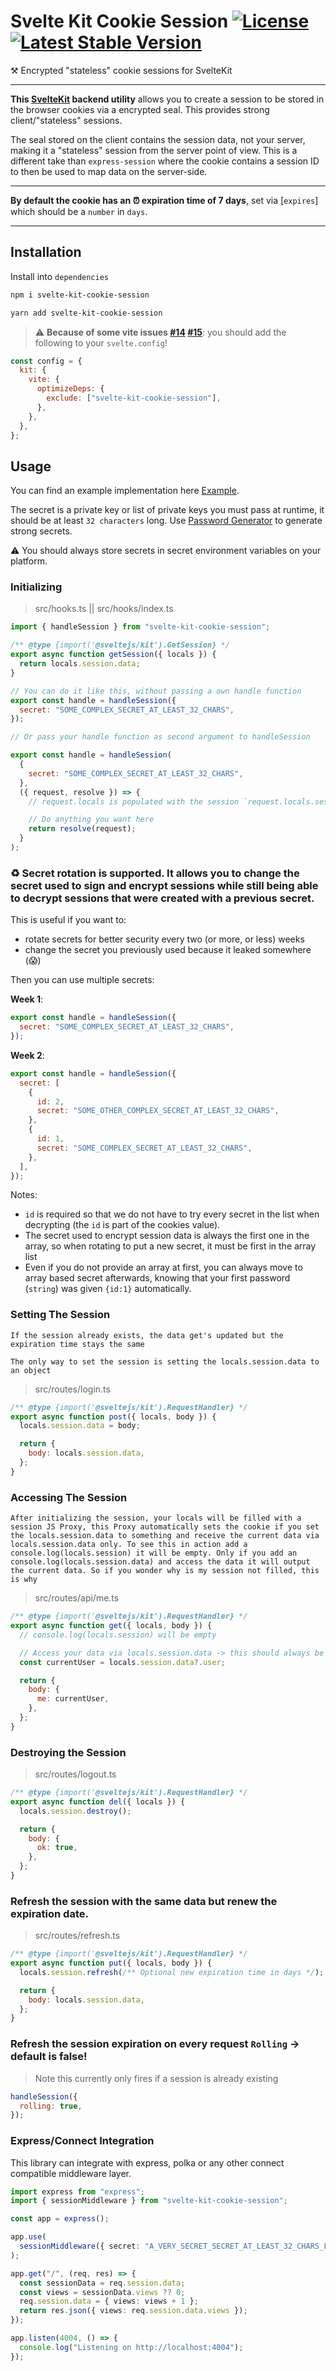 # Svelte Kit Cookie Session [![License](https://img.shields.io/github/license/pixelmund/svelte-kit-cookie-session.svg)](https://github.com/pixelmund/svelte-kit-cookie-session) [![Latest Stable Version](https://img.shields.io/npm/v/svelte-kit-cookie-session.svg)](https://www.npmjs.com/package/svelte-kit-cookie-session)

⚒️ Encrypted "stateless" cookie sessions for SvelteKit

---

**This [SvelteKit](https://kit.svelte.dev) backend utility** allows you to create a session to be stored in the browser cookies via a encrypted seal. This provides strong client/"stateless" sessions.

The seal stored on the client contains the session data, not your server, making it a "stateless" session from the server point of view. This is a different take than `express-session` where the cookie contains a session ID to then be used to map data on the server-side.

---

**By default the cookie has an ⏰ expiration time of 7 days**, set via [`expires`] which should be a `number` in `days`.

---

## Installation

Install into `dependencies`

```bash
npm i svelte-kit-cookie-session

yarn add svelte-kit-cookie-session
```

> :warning: **Because of some vite issues [#14](https://github.com/pixelmund/svelte-kit-cookie-session/issues/14) [#15](https://github.com/pixelmund/svelte-kit-cookie-session/issues/15)**: you should add the following to your `svelte.config`!

```js
const config = {
  kit: {
    vite: {
      optimizeDeps: {
        exclude: ["svelte-kit-cookie-session"],
      },
    },
  },
};
```

## Usage

You can find an example implementation here [Example](/example).

The secret is a private key or list of private keys you must pass at runtime, it should be at least `32 characters` long. Use [Password Generator](https://1password.com/password-generator/) to generate strong secrets.

⚠️ You should always store secrets in secret environment variables on your platform.

### Initializing

> src/hooks.ts || src/hooks/index.ts

```js
import { handleSession } from "svelte-kit-cookie-session";

/** @type {import('@sveltejs/kit').GetSession} */
export async function getSession({ locals }) {
  return locals.session.data;
}

// You can do it like this, without passing a own handle function
export const handle = handleSession({
  secret: "SOME_COMPLEX_SECRET_AT_LEAST_32_CHARS",
});

// Or pass your handle function as second argument to handleSession

export const handle = handleSession(
  {
    secret: "SOME_COMPLEX_SECRET_AT_LEAST_32_CHARS",
  },
  ({ request, resolve }) => {
    // request.locals is populated with the session `request.locals.session`

    // Do anything you want here
    return resolve(request);
  }
);
```

### ♻️ Secret rotation is supported. It allows you to change the secret used to sign and encrypt sessions while still being able to decrypt sessions that were created with a previous secret.

This is useful if you want to:

- rotate secrets for better security every two (or more, or less) weeks
- change the secret you previously used because it leaked somewhere (😱)

Then you can use multiple secrets:

**Week 1**:

```js
export const handle = handleSession({
  secret: "SOME_COMPLEX_SECRET_AT_LEAST_32_CHARS",
});
```

**Week 2**:

```js
export const handle = handleSession({
  secret: [
    {
      id: 2,
      secret: "SOME_OTHER_COMPLEX_SECRET_AT_LEAST_32_CHARS",
    },
    {
      id: 1,
      secret: "SOME_COMPLEX_SECRET_AT_LEAST_32_CHARS",
    },
  ],
});
```

Notes:

- `id` is required so that we do not have to try every secret in the list when decrypting (the `id` is part of the cookies value).
- The secret used to encrypt session data is always the first one in the array, so when rotating to put a new secret, it must be first in the array list
- Even if you do not provide an array at first, you can always move to array based secret afterwards, knowing that your first password (`string`) was given `{id:1}` automatically.

### Setting The Session

`If the session already exists, the data get's updated but the expiration time stays the same`

`The only way to set the session is setting the locals.session.data to an object`

> src/routes/login.ts

```js
/** @type {import('@sveltejs/kit').RequestHandler} */
export async function post({ locals, body }) {
  locals.session.data = body;

  return {
    body: locals.session.data,
  };
}
```

### Accessing The Session

`After initializing the session, your locals will be filled with a session JS Proxy, this Proxy automatically sets the cookie if you set the locals.session.data to something and receive the current data via locals.session.data only. To see this in action add a console.log(locals.session) it will be empty. Only if you add an console.log(locals.session.data) and access the data it will output the current data. So if you wonder why is my session not filled, this is why`

> src/routes/api/me.ts

```js
/** @type {import('@sveltejs/kit').RequestHandler} */
export async function get({ locals, body }) {
  // console.log(locals.session) will be empty

  // Access your data via locals.session.data -> this should always be an object.
  const currentUser = locals.session.data?.user;

  return {
    body: {
      me: currentUser,
    },
  };
}
```

### Destroying the Session

> src/routes/logout.ts

```js
/** @type {import('@sveltejs/kit').RequestHandler} */
export async function del({ locals }) {
  locals.session.destroy();

  return {
    body: {
      ok: true,
    },
  };
}
```

### Refresh the session with the same data but renew the expiration date.

> src/routes/refresh.ts

```js
/** @type {import('@sveltejs/kit').RequestHandler} */
export async function put({ locals, body }) {
  locals.session.refresh(/** Optional new expiration time in days */);

  return {
    body: locals.session.data,
  };
}
```

### Refresh the session expiration on every request `Rolling` -> default is false!

> Note this currently only fires if a session is already existing

```js
handleSession({
  rolling: true,
});
```

### Express/Connect Integration

This library can integrate with express, polka or any other connect compatible middleware layer.

```ts
import express from "express";
import { sessionMiddleware } from "svelte-kit-cookie-session";

const app = express();

app.use(
  sessionMiddleware({ secret: "A_VERY_SECRET_SECRET_AT_LEAST_32_CHARS_LONG" })
);

app.get("/", (req, res) => {
  const sessionData = req.session.data;
  const views = sessionData.views ?? 0;
  req.session.data = { views: views + 1 };
  return res.json({ views: req.session.data.views });
});

app.listen(4004, () => {
  console.log("Listening on http://localhost:4004");
});
```
